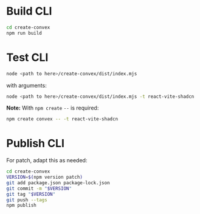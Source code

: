 # Build CLI

```sh
cd create-convex
npm run build
```

# Test CLI

```sh
node <path to here>/create-convex/dist/index.mjs
```

with arguments:

```sh
node <path to here>/create-convex/dist/index.mjs -t react-vite-shadcn
```

**Note:** With `npm create` `--` is required:

```sh
npm create convex -- -t react-vite-shadcn
```

# Publish CLI

For patch, adapt this as needed:

```sh
cd create-convex
VERSION=$(npm version patch)
git add package.json package-lock.json
git commit -m "$VERSION"
git tag "$VERSION"
git push --tags
npm publish
```
